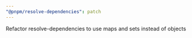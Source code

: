 ```yaml
---
"@pnpm/resolve-dependencies": patch
---
```


Refactor resolve-dependencies to use maps and sets instead of objects
